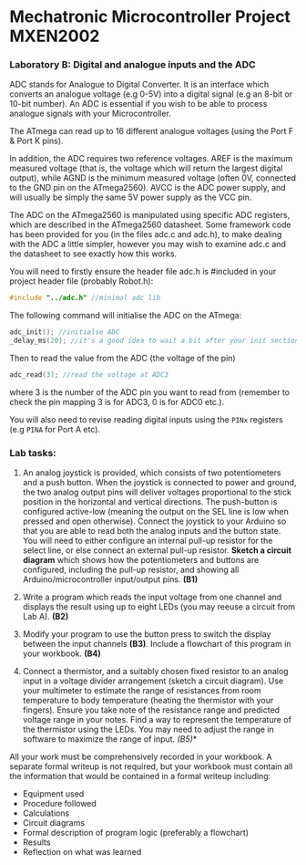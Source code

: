 # Mechatronic Microcontroller Project MXEN2002

### Laboratory B:  Digital and analogue inputs and the ADC

ADC stands for Analogue to Digital Converter.  It is an interface which converts an analogue voltage (e.g 0-5V) into a digital signal (e.g an 8-bit or 10-bit number).  An ADC is essential if you wish to be able to process analogue signals with your Microcontroller.

The ATmega can read up to 16 different analogue voltages (using the Port F & Port K pins).

In addition, the ADC requires two reference voltages.  AREF is the maximum measured voltage (that is, the voltage which will return the largest digital output), while AGND is the minimum measured voltage (often 0V, connected to the GND pin on the ATmega2560).  AVCC is the ADC power supply, and will usually be simply the same 5V power supply as the VCC pin.

The ADC on the ATmega2560 is manipulated using specific ADC registers, which are described in the ATmega2560 datasheet. 
Some framework code has been provided for you (in the files adc.c and adc.h), to make dealing with the ADC a little simpler, however you may wish to examine adc.c and the datasheet to see exactly how this works.

You will need to firstly ensure the header file adc.h is #included in your project header file (probably Robot.h):

```c
#include "../adc.h" //minimal adc lib
```

The following command will initialise the ADC on the ATmega:
```c
adc_init(); //initialse ADC
_delay_ms(20); //it's a good idea to wait a bit after your init section
```

Then to read the value from the ADC (the voltage of the pin)
```c
adc_read(3); //read the voltage at ADC3
```
where 3 is the number of the ADC pin you want to read from (remember to check the pin mapping 3 is for ADC3, 0 is for ADC0 etc.).

You will also need to revise reading digital inputs using the ```PINx``` registers (e.g ```PINA``` for Port A etc). 

### Lab tasks:

1. An analog joystick is provided, which consists of two potentiometers and a push button. When the joystick is connected to power and ground, the two analog output pins will deliver voltages proportional to the stick position in the horizontal and vertical directions. The push-button is configured active-low (meaning the output  on the SEL line is low when pressed and open otherwise). Connect the joystick to your Arduino so that you are able to read both the analog inputs and the button state. You will need to either configure an internal pull-up resistor for the select line, or else connect an external pull-up resistor. **Sketch a circuit diagram** which shows how the potentiometers and buttons are configured, including the pull-up resistor, and showing all Arduino/microcontroller input/output pins. **(B1)**

2. Write a program which reads the input voltage from one channel and displays the result using up to eight LEDs (you may reeuse a circuit from Lab A).  **(B2)**

3. Modify your program to use the button press to switch the display between the input channels **(B3)**.  Include a flowchart of this program in your workbook.  **(B4)**

4. Connect a thermistor, and a suitably chosen fixed resistor to an analog input in a voltage divider arrangement (sketch a circuit diagram).  Use your multimeter to estimate the range of resistances from room temperature to body temperature (heating the thermistor with your  fingers). Ensure you take note of the resistance range and predicted voltage range in your notes.  Find a way to represent the temperature of the thermistor using the LEDs.  You may need to adjust the range in software to maximize the range of input.  **(B5*)**

All your work must be comprehensively recorded in your workbook.  A separate formal writeup is not required, but your workbook must contain all the information that would be contained in a formal writeup including:

- Equipment used
- Procedure followed
- Calculations
- Circuit diagrams
- Formal description of program logic (preferably a flowchart)
- Results
- Reflection on what was learned
